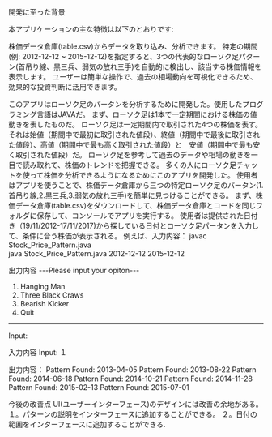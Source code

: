 開発に至った背景

本アプリケーションの主な特徴は以下のとおりです:

株価データ倉庫(table.csv)からデータを取り込み、分析できます。
特定の期間(例: 2012-12-12 ~ 2015-12-12)を指定すると、3つの代表的なローソク足パターン(首吊り線、黒三兵、弱気の放れ三手)を自動的に検出し、該当する株価情報を表示します。
ユーザーは簡単な操作で、過去の相場動向を可視化できるため、効果的な投資判断に活用できます。

このアプリはローソク足のパータンを分析するために開発した。使用したプログラミング言語はJAVAだ。
まず、ローソク足は1本で一定期間における株価の値動きを表したものだ。
ローソク足は一定期間内で取引された4つの株価を表す。それは始値（期間中で最初に取引された値段）、終値（期間中で最後に取引された値段）、高値（期間中で最も高く取引された値段）と　安値（期間中で最も安く取引された値段）だ。
ローソク足を参考して過去のデータや相場の動きを一目で読み取れて、株価のトレンドを把握できる。
多くの人にローソク足チャットを使って株価を分析できるようになるためにこのアプリを開発した。
使用者はアプリを使うことで、株価データ倉庫から三つの特定ローソク足のパータン(1.首吊り線,2.黒三兵,3.弱気の放れ三手)を簡単に見つけることができる。
まず、株価データ倉庫(table.csv)をダウンロードして、株価データ倉庫とコードを同じフォルダに保存して、コンソールでアプリを実行する。
使用者は提供された日付き（19/11/2012-17/11/2017)から探している日付とローソク足パータンを入力して、条件に合う株価が表示される。
例えば、入力内容：
javac Stock_Price_Pattern.java  
java Stock_Price_Pattern.java 2012-12-12 2015-12-12

出力内容
 ---Please input your opiton--- 
 1. Hanging Man 
 2. Three Black Craws 
 3. Bearish Kicker 
 4. Quit
 ------------------------------ 
Input: 

入力内容
Input: １

出力内容：
Pattern Found: 2013-04-05
Pattern Found: 2013-08-22
Pattern Found: 2014-06-18
Pattern Found: 2014-10-21
Pattern Found: 2014-11-28
Pattern Found: 2015-02-13
Pattern Found: 2015-07-01


今後の改善点
UI(ユーザーインターフェース)のデザインには改善の余地がある。
１。パターンの説明をインターフェースに追加することができる。
２。日付の範囲をインターフェースに追加することができる.

